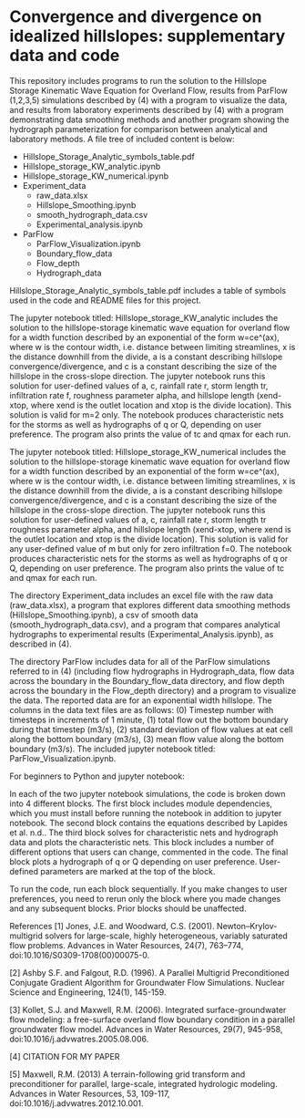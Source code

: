 # Convergence and divergence on idealized hillslopes: supplementary data and code
This repository includes programs to run the solution to the Hillslope Storage Kinematic Wave Equation for Overland Flow, results from ParFlow (1,2,3,5) simulations described by (4) with a program to visualize the data, and results from laboratory experiments described by (4) with a program demonstrating data smoothing methods and another program showing the hydrograph parameterization for comparison between analytical and laboratory methods. A file tree of included content is below:

* Hillslope_Storage_Analytic_symbols_table.pdf
* Hillslope_storage_KW_analytic.ipynb
* Hillslope_storage_KW_numerical.ipynb
* Experiment_data
  * raw_data.xlsx
  * Hillslope_Smoothing.ipynb
  * smooth_hydrograph_data.csv
  * Experimental_analysis.ipynb
* ParFlow
  * ParFlow_Visualization.ipynb
  * Boundary_flow_data
  * Flow_depth
  * Hydrograph_data

Hillslope_Storage_Analytic_symbols_table.pdf includes a table of symbols used in the code and README files for this project.

The jupyter notebook titled: Hillslope_storage_KW_analytic includes the solution to the hillslope-storage kinematic wave equation for overland flow for a width function described by an exponential of the form w=ce^(ax), where w is the contour width, i.e. distance between limiting streamlines, x is the distance downhill from the divide, a is a constant describing hillslope convergence/divergence, and c is a constant describing the size of the hillslope in the cross-slope direction. The jupyter notebook runs this solution for user-defined values of a, c, rainfall rate r, storm length tr, infiltration rate f, roughness parameter alpha, and hillslope length (xend-xtop, where xend is the outlet location and xtop is the divide location). This solution is valid for m=2 only. The notebook produces characteristic nets for the storms as well as hydrographs of q or Q, depending on user preference. The program also prints the value of tc and qmax for each run.

The jupyter notebook titled: Hillslope_storage_KW_numerical includes the solution to the hillslope-storage kinematic wave equation for overland flow for a width function described by an exponential of the form w=ce^(ax), where w is the contour width, i.e. distance between limiting streamlines, x is the distance downhill from the divide, a is a constant describing hillslope convergence/divergence, and c is a constant describing the size of the hillslope in the cross-slope direction. The jupyter notebook runs this solution for user-defined values of a, c, rainfall rate r, storm length tr roughness parameter alpha, and hillslope length (xend-xtop, where xend is the outlet location and xtop is the divide location). This solution is valid for any user-defined value of m but only for zero infiltration f=0. The notebook produces characteristic nets for the storms as well as hydrographs of q or Q, depending on user preference. The program also prints the value of tc and qmax for each run.

The directory Experiment_data includes an excel file with the raw data (raw_data.xlsx), a program that explores different data smoothing methods (Hillslope_Smoothing.ipynb), a csv of smooth data (smooth_hydrograph_data.csv), and a program that compares analytical hydrographs to experimental results (Experimental_Analysis.ipynb), as described in (4).

The directory ParFlow includes data for all of the ParFlow simulations referred to in (4) (including flow hydrographs in Hydrograph_data, flow data across the boundary in the Boundary_flow_data directory, and flow depth across the boundary in the Flow_depth directory) and a program to visualize the data. The reported data are for an exponential width hillslope. The columns in the data text files are as follows: (0) Timestep number with timesteps in increments of 1 minute, (1) total flow out the bottom boundary during that timestep (m3/s), (2) standard deviation of flow values at eat cell along the bottom boundary (m3/s), (3) mean flow value along the bottom boundary (m3/s). The included jupyter notebook titled: ParFlow_Visualization.ipynb.

For beginners to Python and jupyter notebook:

In each of the two jupyter notebook simulations, the code is broken down into 4 different blocks. The first block includes module dependencies, which you must install before running the notebook in addition to jupyter notebook. The second block contains the equations described by Lapides et al. n.d.. The third block solves for characteristic nets and hydrograph data and plots the characteristic nets. This block includes a number of different options that users can change, commented in the code. The final block plots a hydrograph of q or Q depending on user preference. User-defined parameters are marked at the top of the block. 

To run the code, run each block sequentially. If you make changes to user preferences, you need to rerun only the block where you made changes and any subsequent blocks. Prior blocks should be unaffected.




References
[1] Jones, J.E. and Woodward, C.S. (2001). Newton–Krylov-multigrid solvers for large-scale, highly heterogeneous, variably saturated flow problems. Advances in Water Resources, 24(7), 763–774, doi:10.1016/S0309-1708(00)00075-0.

[2] Ashby S.F. and Falgout, R.D. (1996). A Parallel Multigrid Preconditioned Conjugate Gradient Algorithm for Groundwater Flow Simulations. Nuclear Science and Engineering, 124(1), 145-159.

[3] Kollet, S.J. and Maxwell, R.M. (2006). Integrated surface-groundwater flow modeling: a free-surface overland flow boundary condition in a parallel groundwater flow model. Advances in Water Resources, 29(7), 945-958, doi:10.1016/j.advwatres.2005.08.006.

[4] CITATION FOR MY PAPER

[5] Maxwell, R.M. (2013) A terrain-following grid transform and preconditioner for parallel, large-scale, integrated hydrologic modeling. Advances in Water Resources, 53, 109-117, doi:10.1016/j.advwatres.2012.10.001.


